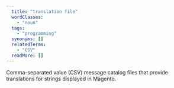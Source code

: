 ```yaml
---
  title: "translation file"
  wordClasses: 
    - "noun"
  tags: 
    - "programming"
  synonyms: []
  relatedTerms: 
    - "CSV"
  readMore: []
---
```

Comma-separated value (CSV) message catalog files that provide translations for strings displayed in Magento.
